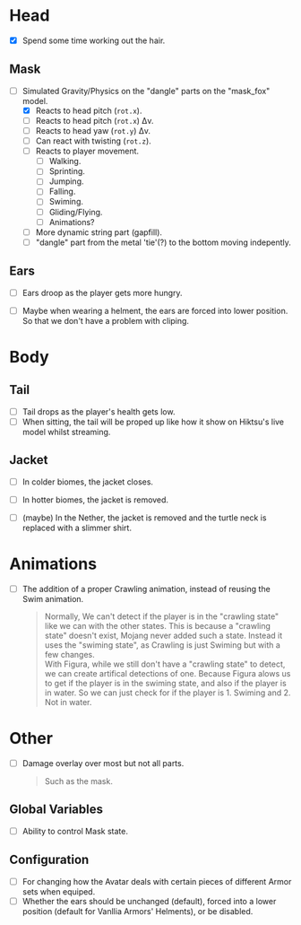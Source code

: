 # Head
- [x] Spend some time working out the hair.

## Mask
- [ ] Simulated Gravity/Physics on the "dangle" parts on the "mask_fox" model.
	- [x] Reacts to head pitch (`rot.x`).
	- [ ] Reacts to head pitch (`rot.x`) Δv.
	- [ ] Reacts to head yaw (`rot.y`) Δv.
	- [ ] Can react with twisting (`rot.z`).
	- [ ] Reacts to player movement.
		- [ ] Walking.
		- [ ] Sprinting.
		- [ ] Jumping.
		- [ ] Falling.
		- [ ] Swiming.
		- [ ] Gliding/Flying.
		- [ ] Animations?
	- [ ] More dynamic string part (gapfill).
	- [ ] "dangle" part from the metal 'tie'(?) to the bottom moving indepently.

## Ears
- [ ] Ears droop as the player gets more hungry.
- [ ] Maybe when wearing a helment, the ears are forced into lower position. So that we don't have a problem with cliping.


# Body

## Tail
- [ ] Tail drops as the player's health gets low.
- [ ] When sitting, the tail will be proped up like how it show on Hiktsu's live model whilst streaming.

## Jacket
- [ ] In colder biomes, the jacket closes.
- [ ] In hotter biomes, the jacket is removed.
- [ ] \(maybe) In the Nether, the jacket is removed and the turtle neck is replaced with a slimmer shirt.


# Animations
- [ ] The addition of a proper Crawling animation, instead of reusing the Swim animation. 
	> Normally, We can't detect if the player is in the "crawling state" like we can with the other states. This is because a "crawling state" doesn't exist, Mojang never added such a state. Instead it uses the "swiming state", as Crawling is just Swiming but with a few changes.\
	> With Figura, while we still don't have a "crawling state" to detect, we can create artifical detections of one. Because Figura alows us to get if the player is in the swiming state, and also if the player is in water. So we can just check for if the player is 1. Swiming and 2. Not in water.


# Other

- [ ] Damage overlay over most but not all parts.
	> Such as the mask.

## Global Variables
- [ ] Ability to control Mask state.

## Configuration
- [ ] For changing how the Avatar deals with certain pieces of different Armor sets when equiped.
- [ ] Whether the ears should be unchanged (default), forced into a lower position (default for Vanllia Armors' Helments), or be disabled.